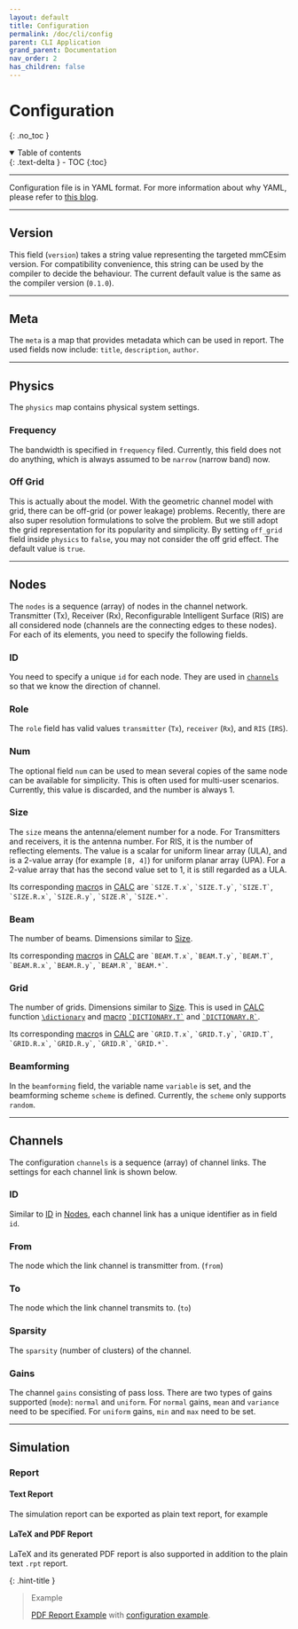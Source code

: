 ```yaml
---
layout: default
title: Configuration
permalink: /doc/cli/config
parent: CLI Application
grand_parent: Documentation
nav_order: 2
has_children: false
---
```


# Configuration
{: .no_toc }

<details open markdown="block">
  <summary>
    Table of contents
  </summary>
  {: .text-delta }
- TOC
{:toc}
</details>

***

Configuration file is in YAML format.
For more information about why YAML,
please refer to [this blog](https://blog.mmcesim.org/2022/07/file-format-yaml/).

***

## Version
This field (`version`) takes a string value representing the targeted mmCEsim version.
For compatibility convenience, this string can be used by the compiler
to decide the behaviour.
The current default value is the same as the compiler version (`0.1.0`).

***

## Meta
The `meta` is a map that provides metadata which can be used in report.
The used fields now include: `title`, `description`, `author`.

***

## Physics
The `physics` map contains physical system settings.

### Frequency
The bandwidth is specified in `frequency` filed.
Currently, this field does not do anything,
which is always assumed to be `narrow` (narrow band) now.

### Off Grid
This is actually about the model.
With the geometric channel model with grid,
there can be off-grid (or power leakage) problems.
Recently, there are also super resolution formulations to solve the problem.
But we still adopt the grid representation for its popularity and simplicity.
By setting `off_grid` field inside `physics` to `false`,
you may not consider the off grid effect.
The default value is `true`.

***

## Nodes
The `nodes` is a sequence (array) of nodes in the channel network.
Transmitter (Tx), Receiver (Rx), Reconfigurable Intelligent Surface (RIS)
are all considered node (channels are the connecting edges to these nodes).
For each of its elements, you need to specify the following fields.

### ID
You need to specify a unique `id` for each node.
They are used in [`channels`](#channels) so that we know the direction of channel.

### Role
The `role` field has valid values `transmitter` (`Tx`), `receiver` (`Rx`),
and `RIS` (`IRS`).

### Num
The optional field `num` can be used to mean several copies of the same node
can be available for simplicity.
This is often used for multi-user scenarios.
Currently, this value is discarded, and the number is always 1.

### Size
The `size` means the antenna/element number for a node.
For Transmitters and receivers, it is the antenna number.
For RIS, it is the number of reflecting elements.
The value is a scalar for uniform linear array (ULA),
and is a 2-value array (for example `[8, 4]`) for uniform planar array (UPA).
For a 2-value array that has the second value set to 1,
it is still regarded as a ULA.

Its corresponding [macro](../alg/macro)s in [CALC](../alg/calc) are
`` `SIZE.T.x` ``, `` `SIZE.T.y` ``, `` `SIZE.T` ``,
`` `SIZE.R.x` ``, `` `SIZE.R.y` ``, `` `SIZE.R` ``, `` `SIZE.*` ``.

### Beam
The number of beams.
Dimensions similar to [Size](#size).

Its corresponding [macro](../alg/macro)s in [CALC](../alg/calc) are
`` `BEAM.T.x` ``, `` `BEAM.T.y` ``, `` `BEAM.T` ``,
`` `BEAM.R.x` ``, `` `BEAM.R.y` ``, `` `BEAM.R` ``, `` `BEAM.*` ``.

### Grid
The number of grids.
Dimensions similar to [Size](#size).
This is used in [CALC](../alg/calc) function [`\dictionary`](../alg/calc#dictionary)
and [macro](../alg/macro) [`` `DICTIONARY.T` ``](`../alg/macro#dictionaryt`) and [`` `DICTIONARY.R` ``](`../alg/macro#dictionaryr`).

Its corresponding [macro](../alg/macro)s in [CALC](../alg/calc) are
`` `GRID.T.x` ``, `` `GRID.T.y` ``, `` `GRID.T` ``,
`` `GRID.R.x` ``, `` `GRID.R.y` ``, `` `GRID.R` ``, `` `GRID.*` ``.

### Beamforming
In the `beamforming` field, the variable name `variable` is set,
and the beamforming scheme `scheme` is defined.
Currently, the `scheme` only supports `random`.

***

## Channels
The configuration `channels` is a sequence (array) of channel links.
The settings for each channel link is shown below.

### ID
Similar to [ID](#id) in [Nodes](#nodes),
each channel link has a unique identifier as in field `id`.

### From
The node which the link channel is transmitter from.
(`from`)

### To
The node which the link channel transmits to.
(`to`)

### Sparsity
The `sparsity` (number of clusters) of the channel.

### Gains
The channel `gains` consisting of pass loss.
There are two types of gains supported (`mode`):
`normal` and `uniform`.
For `normal` gains, `mean` and `variance` need to be specified.
For `uniform` gains, `min` and `max` need to be set.

***

## Simulation

### Report

#### Text Report

The simulation report can be exported as plain text report, for example
<script src="https://gist.github.com/Teddy-van-Jerry/0e181131baf2d60047b7ce6d24ee6422.js"></script>

#### LaTeX and PDF Report

LaTeX and its generated PDF report is also supported in addition to the
plain text `.rpt` report.

{: .hint-title }
> Example
> 
> [PDF Report Example](https://pub.mmcesim.org/mmCEsim_Example_Report.pdf)
> with [configuration example](https://pub.mmcesim.org/mmCEsim_Example_Config.pdf).
